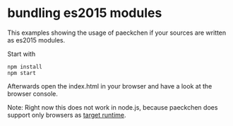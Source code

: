 # bundling es2015 modules

This examples showing the usage of paeckchen if your sources are written as es2015 modules.

Start with

```shell
npm install
npm start
```

Afterwards open the index.html in your browser and have a look at the browser console.

Note: Right now this does not work in node.js, because paeckchen does support only browsers as
[target runtime](https://github.com/paeckchen/paeckchen/issues/68).
